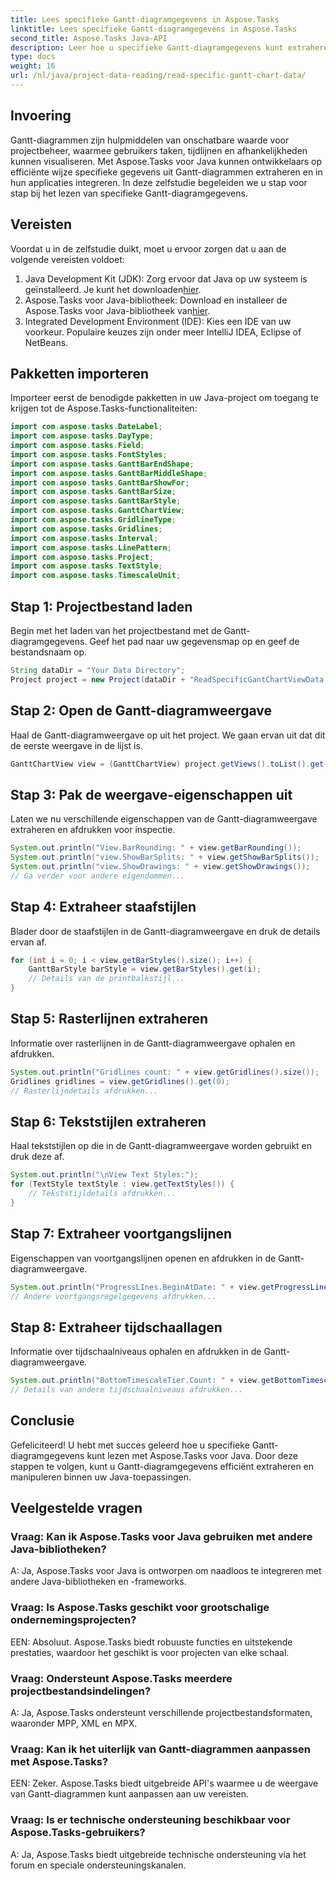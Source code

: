 ```yaml
---
title: Lees specifieke Gantt-diagramgegevens in Aspose.Tasks
linktitle: Lees specifieke Gantt-diagramgegevens in Aspose.Tasks
second_title: Aspose.Tasks Java-API
description: Leer hoe u specifieke Gantt-diagramgegevens kunt extraheren met Aspose.Tasks voor Java. Stap-voor-stap handleiding voor naadloze integratie in uw Java-applicaties.
type: docs
weight: 16
url: /nl/java/project-data-reading/read-specific-gantt-chart-data/
---
```

## Invoering
Gantt-diagrammen zijn hulpmiddelen van onschatbare waarde voor projectbeheer, waarmee gebruikers taken, tijdlijnen en afhankelijkheden kunnen visualiseren. Met Aspose.Tasks voor Java kunnen ontwikkelaars op efficiënte wijze specifieke gegevens uit Gantt-diagrammen extraheren en in hun applicaties integreren. In deze zelfstudie begeleiden we u stap voor stap bij het lezen van specifieke Gantt-diagramgegevens.
## Vereisten
Voordat u in de zelfstudie duikt, moet u ervoor zorgen dat u aan de volgende vereisten voldoet:
1.  Java Development Kit (JDK): Zorg ervoor dat Java op uw systeem is geïnstalleerd. Je kunt het downloaden[hier](https://www.oracle.com/java/technologies/javase-jdk11-downloads.html).
2.  Aspose.Tasks voor Java-bibliotheek: Download en installeer de Aspose.Tasks voor Java-bibliotheek van[hier](https://releases.aspose.com/tasks/java/).
3. Integrated Development Environment (IDE): Kies een IDE van uw voorkeur. Populaire keuzes zijn onder meer IntelliJ IDEA, Eclipse of NetBeans.

## Pakketten importeren
Importeer eerst de benodigde pakketten in uw Java-project om toegang te krijgen tot de Aspose.Tasks-functionaliteiten:
```java
import com.aspose.tasks.DateLabel;
import com.aspose.tasks.DayType;
import com.aspose.tasks.Field;
import com.aspose.tasks.FontStyles;
import com.aspose.tasks.GanttBarEndShape;
import com.aspose.tasks.GanttBarMiddleShape;
import com.aspose.tasks.GanttBarShowFor;
import com.aspose.tasks.GanttBarSize;
import com.aspose.tasks.GanttBarStyle;
import com.aspose.tasks.GanttChartView;
import com.aspose.tasks.GridlineType;
import com.aspose.tasks.Gridlines;
import com.aspose.tasks.Interval;
import com.aspose.tasks.LinePattern;
import com.aspose.tasks.Project;
import com.aspose.tasks.TextStyle;
import com.aspose.tasks.TimescaleUnit;
```
## Stap 1: Projectbestand laden
Begin met het laden van het projectbestand met de Gantt-diagramgegevens. Geef het pad naar uw gegevensmap op en geef de bestandsnaam op.
```java
String dataDir = "Your Data Directory";
Project project = new Project(dataDir + "ReadSpecificGantChartViewData.mpp");
```
## Stap 2: Open de Gantt-diagramweergave
Haal de Gantt-diagramweergave op uit het project. We gaan ervan uit dat dit de eerste weergave in de lijst is.
```java
GanttChartView view = (GanttChartView) project.getViews().toList().get(0);
```
## Stap 3: Pak de weergave-eigenschappen uit
Laten we nu verschillende eigenschappen van de Gantt-diagramweergave extraheren en afdrukken voor inspectie.
```java
System.out.println("View.BarRounding: " + view.getBarRounding());
System.out.println("view.ShowBarSplits: " + view.getShowBarSplits());
System.out.println("view.ShowDrawings: " + view.getShowDrawings());
// Ga verder voor andere eigendommen...
```
## Stap 4: Extraheer staafstijlen
Blader door de staafstijlen in de Gantt-diagramweergave en druk de details ervan af.
```java
for (int i = 0; i < view.getBarStyles().size(); i++) {
    GanttBarStyle barStyle = view.getBarStyles().get(i);
    // Details van de printbalkstijl...
}
```
## Stap 5: Rasterlijnen extraheren
Informatie over rasterlijnen in de Gantt-diagramweergave ophalen en afdrukken.
```java
System.out.println("Gridlines count: " + view.getGridlines().size());
Gridlines gridlines = view.getGridlines().get(0);
// Rasterlijndetails afdrukken...
```
## Stap 6: Tekststijlen extraheren
Haal tekststijlen op die in de Gantt-diagramweergave worden gebruikt en druk deze af.
```java
System.out.println("\nView Text Styles:");
for (TextStyle textStyle : view.getTextStyles()) {
    // Tekststijldetails afdrukken...
}
```
## Stap 7: Extraheer voortgangslijnen
Eigenschappen van voortgangslijnen openen en afdrukken in de Gantt-diagramweergave.
```java
System.out.println("ProgressLInes.BeginAtDate: " + view.getProgressLines().getBeginAtDate());
// Andere voortgangsregelgegevens afdrukken...
```
## Stap 8: Extraheer tijdschaallagen
Informatie over tijdschaalniveaus ophalen en afdrukken in de Gantt-diagramweergave.
```java
System.out.println("BottomTimescaleTier.Count: " + view.getBottomTimescaleTier().getCount());
// Details van andere tijdschaalniveaus afdrukken...
```

## Conclusie
Gefeliciteerd! U hebt met succes geleerd hoe u specifieke Gantt-diagramgegevens kunt lezen met Aspose.Tasks voor Java. Door deze stappen te volgen, kunt u Gantt-diagramgegevens efficiënt extraheren en manipuleren binnen uw Java-toepassingen.
## Veelgestelde vragen
### Vraag: Kan ik Aspose.Tasks voor Java gebruiken met andere Java-bibliotheken?
A: Ja, Aspose.Tasks voor Java is ontworpen om naadloos te integreren met andere Java-bibliotheken en -frameworks.
### Vraag: Is Aspose.Tasks geschikt voor grootschalige ondernemingsprojecten?
EEN: Absoluut. Aspose.Tasks biedt robuuste functies en uitstekende prestaties, waardoor het geschikt is voor projecten van elke schaal.
### Vraag: Ondersteunt Aspose.Tasks meerdere projectbestandsindelingen?
A: Ja, Aspose.Tasks ondersteunt verschillende projectbestandsformaten, waaronder MPP, XML en MPX.
### Vraag: Kan ik het uiterlijk van Gantt-diagrammen aanpassen met Aspose.Tasks?
EEN: Zeker. Aspose.Tasks biedt uitgebreide API's waarmee u de weergave van Gantt-diagrammen kunt aanpassen aan uw vereisten.
### Vraag: Is er technische ondersteuning beschikbaar voor Aspose.Tasks-gebruikers?
A: Ja, Aspose.Tasks biedt uitgebreide technische ondersteuning via het forum en speciale ondersteuningskanalen.